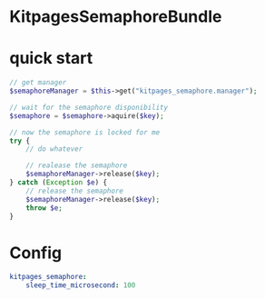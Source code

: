 KitpagesSemaphoreBundle
=======================

# quick start

```php
// get manager
$semaphoreManager = $this->get("kitpages_semaphore.manager");

// wait for the semaphore disponibility
$semaphore = $semaphore->aquire($key);

// now the semaphore is locked for me
try {
    // do whatever

    // realease the semaphore
    $semaphoreManager->release($key);
} catch (Exception $e) {
    // release the semaphore
    $semaphoreManager->release($key);
    throw $e;
}
```

# Config

```yaml
kitpages_semaphore:
    sleep_time_microsecond: 100
```

